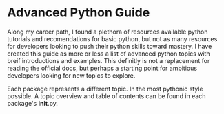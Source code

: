 # Advanced Python Guide


Along my career path, I found a plethora of resources available python tutorials and recomendations for basic python,
but not as many resources for developers looking to push their python skills toward mastery. I have created this guide
as more or less a list of advanced python topics with breif introductions and examples. This definitly is not a replacement
for reading the official docs, but perhaps a starting point for ambitious developers looking for new topics to explore.


Each package represents a different topic. In the most pythonic style possible.
A topic overview and table of contents can be found in each package's __init__.py.
